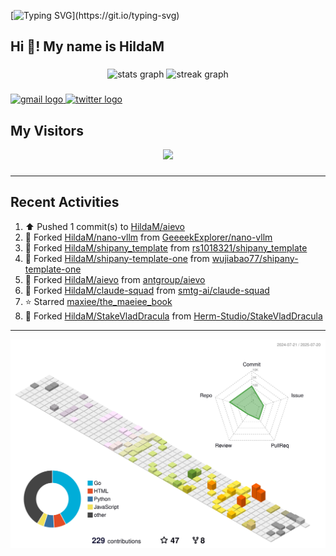 [![Typing SVG](https://readme-typing-svg.herokuapp.com?size=50&duration=5000&color=8C43EA&vCenter=true&width=2000&height=70&lines=开拓视野,+冲破艰险,+洞悉所有,+贴近生活,+寻找真爱,+感受彼此;这就是人生的目的.)](https://git.io/typing-svg)


<h2 align="left">Hi 👋! My name is HildaM</h2>

###

<div align="center">
  <img src="https://github-readme-stats.vercel.app/api?username=HildaM&hide_title=false&hide_rank=false&show_icons=true&include_all_commits=true&count_private=true&disable_animations=false&theme=dracula&locale=en&hide_border=false" height="150" alt="stats graph"  />
  <img src="https://streak-stats.demolab.com?user=HildaM&locale=en&mode=daily&theme=dracula&hide_border=false&border_radius=5" height="150" alt="streak graph"  />
</div>


###

<div align="left">
  <a href="zhao163frozen@gmail.com" target="_blank">
    <img src="https://img.shields.io/static/v1?message=Gmail&logo=gmail&label=&color=D14836&logoColor=white&labelColor=&style=for-the-badge" height="35" alt="gmail logo"  />
  </a>
  <a href="https://x.com/_Albert_Bob" target="_blank">
    <img src="https://img.shields.io/static/v1?message=Twitter&logo=twitter&label=&color=1DA1F2&logoColor=white&labelColor=&style=for-the-badge" height="35" alt="twitter logo"  />
  </a>
</div>


## My Visitors

<div align="center">
  <img src="https://profile-counter.glitch.me/HildaM/count.svg?"  />
</div>

###


---

## Recent Activities


<!--RECENT_ACTIVITY:start-->
1. ⬆️ Pushed 1 commit(s) to [HildaM/aievo](https://github.com/HildaM/aievo)<br>
2. 🔱 Forked [HildaM/nano-vllm](https://github.com/HildaM/nano-vllm) from [GeeeekExplorer/nano-vllm](https://github.com/GeeeekExplorer/nano-vllm)<br>
3. 🔱 Forked [HildaM/shipany_template](https://github.com/HildaM/shipany_template) from [rs1018321/shipany_template](https://github.com/rs1018321/shipany_template)<br>
4. 🔱 Forked [HildaM/shipany-template-one](https://github.com/HildaM/shipany-template-one) from [wujiabao77/shipany-template-one](https://github.com/wujiabao77/shipany-template-one)<br>
5. 🔱 Forked [HildaM/aievo](https://github.com/HildaM/aievo) from [antgroup/aievo](https://github.com/antgroup/aievo)<br>
6. 🔱 Forked [HildaM/claude-squad](https://github.com/HildaM/claude-squad) from [smtg-ai/claude-squad](https://github.com/smtg-ai/claude-squad)<br>
7. ⭐ Starred [maxiee/the_maeiee_book](https://github.com/maxiee/the_maeiee_book)<br>
8. 🔱 Forked [HildaM/StakeVladDracula](https://github.com/HildaM/StakeVladDracula) from [Herm-Studio/StakeVladDracula](https://github.com/Herm-Studio/StakeVladDracula)<br>
<!--RECENT_ACTIVITY:end-->

---


![](./profile-3d-contrib/profile-south-season-animate.svg)
